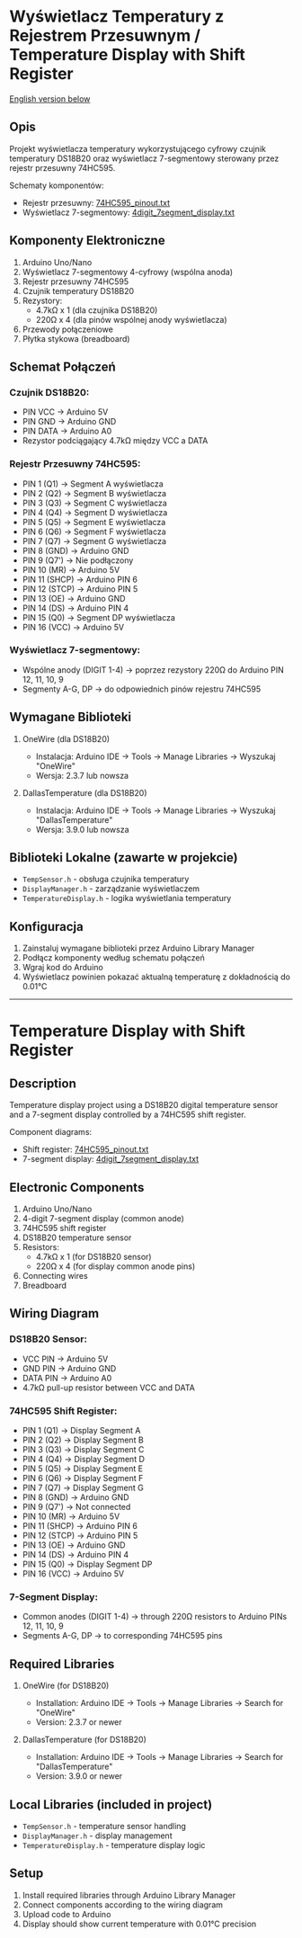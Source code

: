 # Wyświetlacz Temperatury z Rejestrem Przesuwnym / Temperature Display with Shift Register

[English version below](#temperature-display-with-shift-register)

## Opis
Projekt wyświetlacza temperatury wykorzystującego cyfrowy czujnik temperatury DS18B20 oraz wyświetlacz 7-segmentowy sterowany przez rejestr przesuwny 74HC595. 

Schematy komponentów:
- Rejestr przesuwny: [74HC595_pinout.txt](../assets/74HC595_pinout.txt)
- Wyświetlacz 7-segmentowy: [4digit_7segment_display.txt](../assets/4digit_7segment_display.txt)

## Komponenty Elektroniczne
1. Arduino Uno/Nano
2. Wyświetlacz 7-segmentowy 4-cyfrowy (wspólna anoda)
3. Rejestr przesuwny 74HC595
4. Czujnik temperatury DS18B20
5. Rezystory:
   - 4.7kΩ x 1 (dla czujnika DS18B20)
   - 220Ω x 4 (dla pinów wspólnej anody wyświetlacza)
6. Przewody połączeniowe
7. Płytka stykowa (breadboard)

## Schemat Połączeń

### Czujnik DS18B20:
- PIN VCC -> Arduino 5V
- PIN GND -> Arduino GND
- PIN DATA -> Arduino A0
- Rezystor podciągający 4.7kΩ między VCC a DATA

### Rejestr Przesuwny 74HC595:
- PIN 1 (Q1) -> Segment A wyświetlacza
- PIN 2 (Q2) -> Segment B wyświetlacza
- PIN 3 (Q3) -> Segment C wyświetlacza
- PIN 4 (Q4) -> Segment D wyświetlacza
- PIN 5 (Q5) -> Segment E wyświetlacza
- PIN 6 (Q6) -> Segment F wyświetlacza
- PIN 7 (Q7) -> Segment G wyświetlacza
- PIN 8 (GND) -> Arduino GND
- PIN 9 (Q7') -> Nie podłączony
- PIN 10 (MR) -> Arduino 5V
- PIN 11 (SHCP) -> Arduino PIN 6
- PIN 12 (STCP) -> Arduino PIN 5
- PIN 13 (OE) -> Arduino GND
- PIN 14 (DS) -> Arduino PIN 4
- PIN 15 (Q0) -> Segment DP wyświetlacza
- PIN 16 (VCC) -> Arduino 5V

### Wyświetlacz 7-segmentowy:
- Wspólne anody (DIGIT 1-4) -> poprzez rezystory 220Ω do Arduino PIN 12, 11, 10, 9
- Segmenty A-G, DP -> do odpowiednich pinów rejestru 74HC595

## Wymagane Biblioteki
1. OneWire (dla DS18B20)
   - Instalacja: Arduino IDE -> Tools -> Manage Libraries -> Wyszukaj "OneWire"
   - Wersja: 2.3.7 lub nowsza

2. DallasTemperature (dla DS18B20)
   - Instalacja: Arduino IDE -> Tools -> Manage Libraries -> Wyszukaj "DallasTemperature"
   - Wersja: 3.9.0 lub nowsza

## Biblioteki Lokalne (zawarte w projekcie)
- `TempSensor.h` - obsługa czujnika temperatury
- `DisplayManager.h` - zarządzanie wyświetlaczem
- `TemperatureDisplay.h` - logika wyświetlania temperatury

## Konfiguracja
1. Zainstaluj wymagane biblioteki przez Arduino Library Manager
2. Podłącz komponenty według schematu połączeń
3. Wgraj kod do Arduino
4. Wyświetlacz powinien pokazać aktualną temperaturę z dokładnością do 0.01°C

---

# Temperature Display with Shift Register

## Description
Temperature display project using a DS18B20 digital temperature sensor and a 7-segment display controlled by a 74HC595 shift register.

Component diagrams:
- Shift register: [74HC595_pinout.txt](../assets/74HC595_pinout.txt)
- 7-segment display: [4digit_7segment_display.txt](../assets/4digit_7segment_display.txt)

## Electronic Components
1. Arduino Uno/Nano
2. 4-digit 7-segment display (common anode)
3. 74HC595 shift register
4. DS18B20 temperature sensor
5. Resistors:
   - 4.7kΩ x 1 (for DS18B20 sensor)
   - 220Ω x 4 (for display common anode pins)
6. Connecting wires
7. Breadboard

## Wiring Diagram

### DS18B20 Sensor:
- VCC PIN -> Arduino 5V
- GND PIN -> Arduino GND
- DATA PIN -> Arduino A0
- 4.7kΩ pull-up resistor between VCC and DATA

### 74HC595 Shift Register:
- PIN 1 (Q1) -> Display Segment A
- PIN 2 (Q2) -> Display Segment B
- PIN 3 (Q3) -> Display Segment C
- PIN 4 (Q4) -> Display Segment D
- PIN 5 (Q5) -> Display Segment E
- PIN 6 (Q6) -> Display Segment F
- PIN 7 (Q7) -> Display Segment G
- PIN 8 (GND) -> Arduino GND
- PIN 9 (Q7') -> Not connected
- PIN 10 (MR) -> Arduino 5V
- PIN 11 (SHCP) -> Arduino PIN 6
- PIN 12 (STCP) -> Arduino PIN 5
- PIN 13 (OE) -> Arduino GND
- PIN 14 (DS) -> Arduino PIN 4
- PIN 15 (Q0) -> Display Segment DP
- PIN 16 (VCC) -> Arduino 5V

### 7-Segment Display:
- Common anodes (DIGIT 1-4) -> through 220Ω resistors to Arduino PINs 12, 11, 10, 9
- Segments A-G, DP -> to corresponding 74HC595 pins

## Required Libraries
1. OneWire (for DS18B20)
   - Installation: Arduino IDE -> Tools -> Manage Libraries -> Search for "OneWire"
   - Version: 2.3.7 or newer

2. DallasTemperature (for DS18B20)
   - Installation: Arduino IDE -> Tools -> Manage Libraries -> Search for "DallasTemperature"
   - Version: 3.9.0 or newer

## Local Libraries (included in project)
- `TempSensor.h` - temperature sensor handling
- `DisplayManager.h` - display management
- `TemperatureDisplay.h` - temperature display logic

## Setup
1. Install required libraries through Arduino Library Manager
2. Connect components according to the wiring diagram
3. Upload code to Arduino
4. Display should show current temperature with 0.01°C precision 